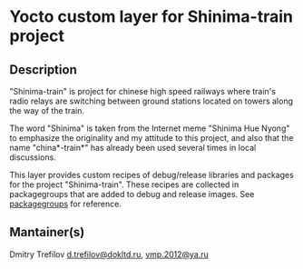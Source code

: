# Yocto custom layer for Shinima-train project

## Description

"Shinima-train" is project for chinese high speed railways where train's radio relays are switching between ground stations located on towers along the way of the train.

The word "Shinima" is taken from the Internet meme "Shinima Hue Nyong" to emphasize the originality and my attitude to this project, and also that the name "china*-train*" has already been used several times in local discussions.

This layer provides custom recipes of debug/release libraries and packages for the project "Shinima-train". These recipes are collected in packagegroups that are added to debug and release images. See [packagegroups](https://bitbucket.org/rnd_gigabit/meta-shinima-train/src/dev/recipes-core/packagegroups) for reference.

## Mantainer(s)

Dmitry Trefilov <d.trefilov@dokltd.ru>, <vmp.2012@ya.ru>
